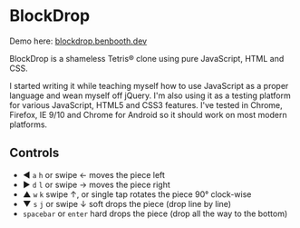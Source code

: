 # BlockDrop

Demo here: [blockdrop.benbooth.dev](https://blockdrop.benbooth.dev/)

BlockDrop is a shameless Tetris&reg; clone using pure JavaScript, HTML and CSS.

I started writing it while teaching myself how to use JavaScript as a proper language and wean myself off jQuery. I'm also using it as a testing platform for various JavaScript, HTML5 and CSS3 features. I've tested in Chrome, Firefox, IE 9/10 and Chrome for Android so it should work on most modern platforms.

## Controls

- &#x25C0; `a` `h` or swipe &larr; moves the piece left
- &#x25B6; `d` `l` or swipe &rarr; moves the piece right
- &#x25B2; `w` `k` swipe &uarr;, or single tap rotates the piece 90&deg; clock-wise
- &#x25BC; `s` `j` or swipe &darr; soft drops the piece (drop line by line)
- `spacebar` or `enter` hard drops the piece (drop all the way to the bottom)

